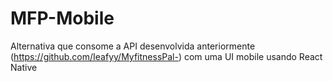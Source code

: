 # MFP-Mobile
Alternativa que consome a API desenvolvida anteriormente (https://github.com/Ieafyy/MyfitnessPal-) com uma UI mobile usando React Native
